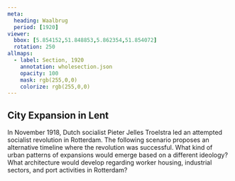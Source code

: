 ```yaml
---
meta:
  heading: Waalbrug
  period: [1920]
viewer:
  bbox: [5.854152,51.848853,5.862354,51.854072]
  rotation: 250
allmaps:
  - label: Section, 1920
    annotation: wholesection.json
    opacity: 100
    mask: rgb(255,0,0)
    colorize: rgb(255,0,0)
---
```


## City Expansion in Lent

In November 1918, Dutch socialist Pieter Jelles Troelstra led an attempted socialist revolution in Rotterdam. The following scenario proposes an alternative timeline where the revolution was successful. What kind of urban patterns of expansions would emerge based on a different ideology? What architecture would develop regarding worker housing, industrial sectors, and port activities in Rotterdam?
